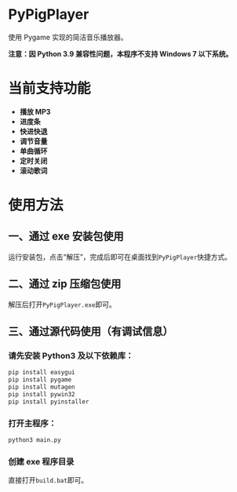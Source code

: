 # PyPigPlayer

使用 Pygame 实现的简洁音乐播放器。

**注意：因 Python 3.9 兼容性问题，本程序不支持 Windows 7 以下系统。**

# 当前支持功能

- **播放 MP3**
- **进度条**
- **快进快退**
- **调节音量**
- **单曲循环**
- **定时关闭**
- **滚动歌词**

# 使用方法

## 一、通过 exe 安装包使用

运行安装包，点击“解压”，完成后即可在桌面找到`PyPigPlayer`快捷方式。

## 二、通过 zip 压缩包使用

解压后打开`PyPigPlayer.exe`即可。

## 三、通过源代码使用（有调试信息）

### 请先安装 Python3 及以下依赖库：

```bash
pip install easygui
pip install pygame
pip install mutagen
pip install pywin32
pip install pyinstaller
```

### 打开主程序：

```bash
python3 main.py
```

### 创建 exe 程序目录

直接打开`build.bat`即可。
